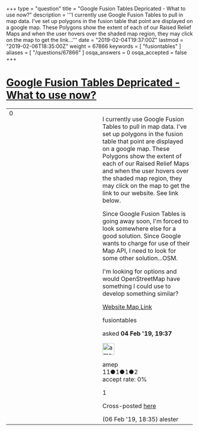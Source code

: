+++
type = "question"
title = "Google Fusion Tables Depricated - What to use now?"
description = '''I currently use Google Fusion Tables to pull in map data. I&#x27;ve set up polygons in the fusion table that point are displayed on a google map. These Polygons show the extent of each of our Raised Relief Maps and when the user hovers over the shaded map region, they may click on the map to get the link...'''
date = "2019-02-04T19:37:00Z"
lastmod = "2019-02-06T18:35:00Z"
weight = 67866
keywords = [ "fusiontables" ]
aliases = [ "/questions/67866" ]
osqa_answers = 0
osqa_accepted = false
+++

<div class="headNormal">

# [Google Fusion Tables Depricated - What to use now?](/questions/67866/google-fusion-tables-depricated-what-to-use-now)

</div>

<div id="main-body">

<div id="askform">

<table id="question-table" style="width:100%;">
<colgroup>
<col style="width: 50%" />
<col style="width: 50%" />
</colgroup>
<tbody>
<tr>
<td style="width: 30px; vertical-align: top"><div class="vote-buttons">
<span id="post-67866-upvote" class="ajax-command post-vote up" rel="nofollow" title="I like this post (click again to cancel)"> </span>
<div id="post-67866-score" class="post-score" title="current number of votes">
0
</div>
<span id="post-67866-downvote" class="ajax-command post-vote down" rel="nofollow" title="I dont like this post (click again to cancel)"> </span> <span id="favorite-mark" class="ajax-command favorite-mark" rel="nofollow" title="mark/unmark this question as favorite (click again to cancel)"> </span>
<div id="favorite-count" class="favorite-count">
&#10;</div>
</div></td>
<td><div id="item-right">
<div class="question-body">
<p>I currently use Google Fusion Tables to pull in map data. I've set up polygons in the fusion table that point are displayed on a google map. These Polygons show the extent of each of our Raised Relief Maps and when the user hovers over the shaded map region, they may click on the map to get the link to our website. See link below.</p>
<p>Since Google Fusion Tables is going away soon, I'm forced to look somewhere else for a good solution. Since Google wants to charge for use of their Map API, I need to look for some other solution...OSM.</p>
<p>I'm looking for options and would OpenStreetMap have something I could use to develop something similar?</p>
<p><a href="https://www.amep.com/index.php?route=product/category&amp;path=174_34">Website Map Link</a></p>
</div>
<div id="question-tags" class="tags-container tags">
<span class="post-tag tag-link-fusiontables" rel="tag" title="see questions tagged &#39;fusiontables&#39;">fusiontables</span>
</div>
<div id="question-controls" class="post-controls">
&#10;</div>
<div class="post-update-info-container">
<div class="post-update-info post-update-info-user">
<p>asked <strong>04 Feb '19, 19:37</strong></p>
<img src="https://secure.gravatar.com/avatar/65e7d99957fa970a804862cc43f9c2a5?s=32&amp;d=identicon&amp;r=g" class="gravatar" width="32" height="32" alt="amep&#39;s gravatar image" />
<p><span>amep</span><br />
<span class="score" title="11 reputation points">11</span><span title="1 badges"><span class="badge1">●</span><span class="badgecount">1</span></span><span title="1 badges"><span class="silver">●</span><span class="badgecount">1</span></span><span title="2 badges"><span class="bronze">●</span><span class="badgecount">2</span></span><br />
<span class="accept_rate" title="Rate of the user&#39;s accepted answers">accept rate:</span> <span title="amep has no accepted answers">0%</span></p>
</div>
</div>
<div id="comments-container-67866" class="comments-container">
<span id="67915"></span>
<div id="comment-67915" class="comment">
<div id="post-67915-score" class="comment-score">
1
</div>
<div class="comment-text">
<p>Cross-posted <a href="https://forum.openstreetmap.org/viewtopic.php?pid=737422">here</a></p>
</div>
<div id="comment-67915-info" class="comment-info">
<span class="comment-age">(06 Feb '19, 18:35)</span> <span class="comment-user userinfo">alester</span>
</div>
</div>
</div>
<div id="comment-tools-67866" class="comment-tools">
&#10;</div>
<div class="clear">
&#10;</div>
<div id="comment-67866-form-container" class="comment-form-container">
&#10;</div>
<div class="clear">
&#10;</div>
</div></td>
</tr>
</tbody>
</table>

</div>

</div>

